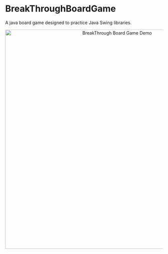 # BreakThroughBoardGame
A java board game designed to practice Java Swing libraries. 

<p align="center">
  <a href="https://youtu.be/IoFMEr03ESc" target="_blank">
    <img src="https://github.com/qiaoranli/BreakThroughBoardGame/blob/master/doc_images/YoutubeVideo.png" alt="BreakThrough Board Game Demo" align="middle" width="700" >
  </a>
</p>
